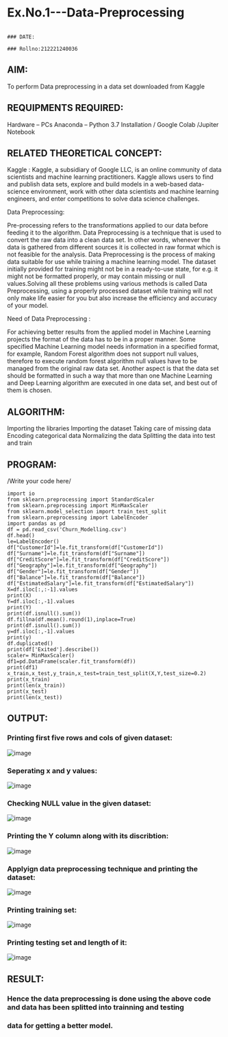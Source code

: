 # Ex.No.1---Data-Preprocessing                                                                                                          
                                                                                                                                               ### DATE:
                                                                                                                                               ### Rollno:212221240036
## AIM:

To perform Data preprocessing in a data set downloaded from Kaggle

## REQUIPMENTS REQUIRED:
Hardware – PCs
Anaconda – Python 3.7 Installation / Google Colab /Jupiter Notebook

## RELATED THEORETICAL CONCEPT:

Kaggle :
Kaggle, a subsidiary of Google LLC, is an online community of data scientists and machine learning practitioners. Kaggle allows users to find and publish data sets, explore and build models in a web-based data-science environment, work with other data scientists and machine learning engineers, and enter competitions to solve data science challenges.

Data Preprocessing:

Pre-processing refers to the transformations applied to our data before feeding it to the algorithm. Data Preprocessing is a technique that is used to convert the raw data into a clean data set. In other words, whenever the data is gathered from different sources it is collected in raw format which is not feasible for the analysis.
Data Preprocessing is the process of making data suitable for use while training a machine learning model. The dataset initially provided for training might not be in a ready-to-use state, for e.g. it might not be formatted properly, or may contain missing or null values.Solving all these problems using various methods is called Data Preprocessing, using a properly processed dataset while training will not only make life easier for you but also increase the efficiency and accuracy of your model.

Need of Data Preprocessing :

For achieving better results from the applied model in Machine Learning projects the format of the data has to be in a proper manner. Some specified Machine Learning model needs information in a specified format, for example, Random Forest algorithm does not support null values, therefore to execute random forest algorithm null values have to be managed from the original raw data set.
Another aspect is that the data set should be formatted in such a way that more than one Machine Learning and Deep Learning algorithm are executed in one data set, and best out of them is chosen.


## ALGORITHM:
Importing the libraries
Importing the dataset
Taking care of missing data
Encoding categorical data
Normalizing the data
Splitting the data into test and train

## PROGRAM:
/Write your code here/
~~~
import io
from sklearn.preprocessing import StandardScaler
from sklearn.preprocessing import MinMaxScaler
from sklearn.model_selection import train_test_split
from sklearn.preprocessing import LabelEncoder
import pandas as pd
df = pd.read_csv('Churn_Modelling.csv')
df.head()
le=LabelEncoder()
df["CustomerId"]=le.fit_transform(df["CustomerId"])
df["Surname"]=le.fit_transform(df["Surname"])
df["CreditScore"]=le.fit_transform(df["CreditScore"])
df["Geography"]=le.fit_transform(df["Geography"])
df["Gender"]=le.fit_transform(df["Gender"])
df["Balance"]=le.fit_transform(df["Balance"])
df["EstimatedSalary"]=le.fit_transform(df["EstimatedSalary"])
X=df.iloc[:,:-1].values
print(X)
Y=df.iloc[:,-1].values
print(Y)
print(df.isnull().sum())
df.fillna(df.mean().round(1),inplace=True)
print(df.isnull().sum())
y=df.iloc[:,-1].values
print(y)
df.duplicated()
print(df['Exited'].describe())
scaler= MinMaxScaler()
df1=pd.DataFrame(scaler.fit_transform(df))
print(df1)
x_train,x_test,y_train,x_test=train_test_split(X,Y,test_size=0.2)
print(x_train)
print(len(x_train))
print(x_test)
print(len(x_test))
~~~
## OUTPUT:
### Printing first five rows and cols of given dataset:
![image](https://user-images.githubusercontent.com/93427264/229359845-cb939621-0459-43ec-89fd-a6f64954d8b9.png)
### Seperating x and y values:
![image](https://user-images.githubusercontent.com/93427264/229359871-b0f2390f-7c2c-4475-9c06-77f9e02443d9.png)
### Checking NULL value in the given dataset:
![image](https://user-images.githubusercontent.com/93427264/229359905-7242ba39-daef-4fbe-b5a8-68b3fecfbc62.png)
### Printing the Y column along with its discribtion:
![image](https://user-images.githubusercontent.com/93427264/229360039-2e50d2bf-3ed3-49fa-bcb2-eb6b4abc2973.png)
### Applyign data preprocessing technique and printing the dataset:
![image](https://user-images.githubusercontent.com/93427264/229360121-85463e88-3fa5-4d1f-825f-4acddd762314.png)
### Printing training set:
![image](https://user-images.githubusercontent.com/93427264/229360208-dd9c0e8f-f1b2-4b13-8124-c8dbac7ad485.png)
### Printing testing set and length of it:
![image](https://user-images.githubusercontent.com/93427264/229360244-28e2fa80-b67b-4431-aff2-1df167281f9c.png)

## RESULT:
### Hence the data preprocessing is done using the above code and data has been splitted into trainning and testing
### data for getting a better model.


